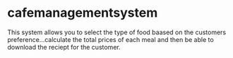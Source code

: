 # cafemanagementsystem
This system allows you to select the type of food baased on the customers preference...calculate the total prices of each meal and then be able to download the reciept for the customer.

